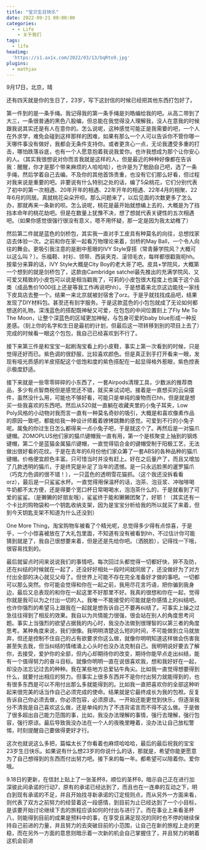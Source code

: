 ```yaml
---
title: "宝贝生日快乐"
date: 2022-09-21 00:00:00
categories:
  - - Life
    - 关于我们
tags:
  - life
headimg:
  'https://s1.ax1x.com/2022/03/13/bqRto9.jpg'
plugins:
  - mathjax
---
```




9月17日，北京，晴

还有四天就是你的生日了，23岁，写下这封信的时候已经把其他东西打包好了。

第一件到的是一条手绳。我记得我的第一条手绳是刘皓编给我的吧。从高二带到了大三，一条很普通的黑色八股编，但总能在我觉得没人理解我，没人在意我的时候跟我说其实还是有人在意你的。怎么说呢，这种感觉可能正是我需要的吧，一个人在外求学，难免会碰到这样那样的困难，如果有那么一个人可以告诉你不管你哪一天哪件事没有做好，我都会无条件支持你。或者更贪心一点，无论我遭受多重的打击，哪怕跌落谷底，也有一个人愿意抱着我说我爱你。也许我想成为那个让你安心的人。（其实我很想说对你而言我就是这样的人，但是最近的种种好像都在告诉我：醒醒，你才是那个带来麻烦的人哈哈哈），也许是为了勉励自己吧，选了一条手绳，然后学着自己去编。不及你的其他首饰贵重，也没有它们那么好看，但过程对我来说是重要的吧。非要说有什么特别之处的话，编了5朵桃花，它们分别代表了初中的第一次相遇、20年开年的相遇、22年开年的相遇、22年4月的相聚、22年6月的同居。真就桃花朵朵开呗。那么问题来了，以后见面的次数更多了怎么办，那就再来一条新的呗。怎么说呢，桃花是最开始就想编上去的，大概是为了挡挡本命年的桃花劫吧。但是在数量上犹豫不决，想了想就代表关键性的五次相遇吧。（如果你感觉很强行很没有意义，嗯不用怀疑，那一定是因为我太幼稚了）

然后第二件就是蓝色的剑桥包，其实我一直对手工皮具有种莫名的向往，总想找家店去体验一次。之前和你在家一起看万物理论来着，剑桥的May Ball，一个令人向往的舞会。更吸引我注意的是剧中惹眼的IVY Style穿搭（常青藤学院风？大概可以这么叫？）。乐福鞋、衬衫、领带、西装夹克、滚领毛衣，每样都很戳我呃hh。按辈分来算的话，IVY Style大概是City Boy的老大哥了吧。皮具+学院风，大概第一个想到的就是剑桥包了，这款由Cambridge satchel最先推出的充满学院风、又可爱又精致的小皮包可以说是相当戳我了，可莉的小皮包很大程度上也属于这个品类（成品售价1000往上还是等我工作再说吧hh）。于是想着来北京这边能找一家线下皮具店去整一个。结果一来北京就被封宿舍了orz。于是乎就找找成品吧，结果发现了DIY材料包。甚至还有刻字服务。于是这款蓝色的小包包就成了无论如何都想送的礼物。深浅蓝色的搭配既神秘又可爱，在包包的中间位置刻上了Fly Me To The Moon，让整个深蓝色的区域更加神秘，与包身可爱的baby blue形成一种反差感。（刻上你的名字和生日是最初的计划，但最后这一项转移到别的项目上去了）完成的时候看一眼这个包包，我自己已经喜欢到不行了。

接下来第三件是和宝宝一起刷淘宝看上的小皮鞋，事实上第一次看到的时候，只是觉得还好而已。紫色调的很舒服，比较喜欢颜色。但是真正到手打开看来一眼，发现有哑光质感的羊皮搭配这个低饱和度的紫色搭配在一起显得格外惹眼，紫色控表示极度舒适。

接下来就是一些零零碎碎的小东西了，一套Airpods清理工具，少数派的推荐商品，多少有点智商税但是感觉还不错，就买来试试吧。接着是一直想买的云朵摆件，虽然没什么用，可能也不够好看，可能只是单纯的废物而已hh，但是就是想买一些我喜欢的东西吧。然后从520就一直躺在收藏夹里的小兔子耳夹，Low Poly风格的小动物对我而言一直有一种莫名奇妙的吸引，大概是和喜欢像素作品的原因一致吧，都能给我一种设计师戴着镣铐跳舞的感觉。可爱到不行的小兔子呢。属兔的你过生日怎么都得来一点小兔子吧，于是就这个了。再然后是一对猫爪键帽。ZOMOPLUS他们家的猫爪键帽我一直有用，第一个是核聚变上抽到的钢炼键帽，第二个是蓝猫金属猫爪键帽，一直觉得铝合金的键帽受制于阳极工艺，无法做出很好看的花纹。于是在去年的6月份他们家众筹了一套ABS的各种品种的猫爪键帽。价格便宜颜色丰富。只可惜当时并没有赶上。好在之后量产了，而且又增加了几款透明的猫爪，于是终究是补足了当年的遗憾。是一只永远脸黑的暹罗猫爪（巧克力色调的很不错！），一只蓝色的透明雪花猫抓。（这个我还没拆看看orz），最后是一只鲨鲨水杯。一直觉得用保温杯的话，泡茶、泡豆浆、冲咖啡喝牛奶都不太方便，还是得要个宽口杯日常喝喝水，泡泡茶什么的，于是就看到了可爱的鲨鲨。（是獭獭的好朋友哦），鲨鲨终于能和獭獭团聚了，好耶！（其实还有一个卡比的购物袋和一个钥匙收纳支架，因为是宝宝分析给我的所以就买了来着，但到今天钥匙支架不知道为什么还没到）

One More Thing，淘宝购物车被看了个精光呢，总觉得多少得有点惊喜，于是乎，一个小惊喜被放在了大礼包里面，不知道有没有被看到hh，不过估计你可能猜到就是了，我自己很想要来着，但是还是先给你吧。（洒脱脸），记得找一下哦，很容易找到的。

最后就留点时间来说说我们的事情吧。每次回过头都觉得一切都好快，猝不及防，还在纠结的时候就在一起了，还没好好相处一段时间就同居了，还没做好为了对方付出全部的决心就见父母了。但世界上可能不存在完全准备好才做的事吧。一切都可以那么突然。你可能会觉得和你在一起之前，我用尽花言巧语，把你骗到我身边，最后又总表现的和你在一起这里不好那里不好。我真的很想和你在一起，觉得你就是我可以为之付出一切的人。我唯一不能接受的可能就是你感情上的纠结吧。也许你强烈的希望马上跟我在一起就是想告诉自己不要再纠结了。可事实上操之过急往往得到了相反的效果。我自以为共情能力很强，很会站在别人的角度思考问题。事实上当强烈的欲望占据我的内心时，我没办法做到很理智的以第三者的角度思考。某种角度来说，我们很像。我明明清楚这么短的时间，不可能做到立马就放弃，但还是控制不住自己的占有欲要求你这么做，就像你明明知道这样做会伤害我甚至失去我，但当纠结的情绪涌上心头时也没办法克制自己。我明明说好要去了解你，去接受，爱护你的全部，但内心却期待你的改变，期待你能早点走出纠结，能有一个值得努力的奋斗目标。就像你明明一直在说很喜欢我，想和我好好在一起，却没办法忘记过去的种种。我在某些地方总爱钻牛角尖。比如我一直觉得想要得到什么，就要付出相应的努力。但事实上很多东西并不是你付出努力就能得到的，也有很多东西是可以不用付出那么多就能得到的。比如我一直把喜欢你的全部这种听起来很完美的话当作自己必须完成的使命。结果就是它最终成长为我的包袱。反复告诉自己你必须去做，你必须包容，必须原谅。一开始还能更觉到快乐，但逐渐我分不清我是自己喜欢这么做，还是单纯的为了不违背诺言而不得不这么做。于是做了很多超出自己能力范围的事，比如，我没办法理解的事情，强行去理解，强行包容，强行原谅。最后导致我没办法在一个人的夜晚里睡着，没办法让自己放松警惕，时刻提醒自己要做得更好才行。

这次也就说这么多把，篇幅太长了你看着也麻烦哈哈哈，最后的最后祝我的宝宝23岁生日快乐。如果说有什么想23岁的你说什么的话，那就是，希望你能更愿意为了自己想得到的东西而付出努力吧。接下来的每一年。都希望可以陪着你。爱你哦。

9.18日的更新，在信封上贴上了一张圣杯8，顺位的圣杯8，暗示自己正在进行加深彼此间承诺的行动7，原有的承诺已经达到了，而且也在一连串的互动之下，明白到现有承诺的不足，并且开始找寻新承诺的订定规则点，而从另外一方面来看，则代表了双方之前努力的经营着这一段感情，到目前为止已经达到了一个小目标，是该要开始讨论继续下去的旅程应该如何的付出与进行了。而在事业上来看圣杯八，则能得到目前的成果是预料中的事，在享受且满足现况的同时也不停的继续保持自己前进的力量，并且努力的去突破目前的小范围，让自己在新的旅程上走的更稳，而在另外一方面的意思则暗示着一次新的机会自己掌握住了，并且努力的朝着这机会前进